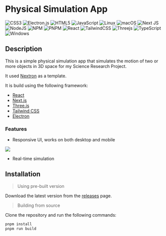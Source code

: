# Physical Simulation App

![CSS3](https://img.shields.io/badge/css3-%231572B6.svg?style=for-the-badge&logo=css3&logoColor=white)
![Electron.js](https://img.shields.io/badge/Electron-191970?style=for-the-badge&logo=Electron&logoColor=white)
![HTML5](https://img.shields.io/badge/html5-%23E34F26.svg?style=for-the-badge&logo=html5&logoColor=white)
![JavaScript](https://img.shields.io/badge/javascript-%23323330.svg?style=for-the-badge&logo=javascript&logoColor=%23F7DF1E)
![Linux](https://img.shields.io/badge/Linux-FCC624?style=for-the-badge&logo=linux&logoColor=black)
![macOS](https://img.shields.io/badge/mac%20os-000000?style=for-the-badge&logo=macos&logoColor=F0F0F0)
![Next JS](https://img.shields.io/badge/Next-black?style=for-the-badge&logo=next.js&logoColor=white)
![NodeJS](https://img.shields.io/badge/node.js-6DA55F?style=for-the-badge&logo=node.js&logoColor=white)
![NPM](https://img.shields.io/badge/NPM-%23CB3837.svg?style=for-the-badge&logo=npm&logoColor=white)
![PNPM](https://img.shields.io/badge/pnpm-%234a4a4a.svg?style=for-the-badge&logo=pnpm&logoColor=f69220)
![React](https://img.shields.io/badge/react-%2320232a.svg?style=for-the-badge&logo=react&logoColor=%2361DAFB)
![TailwindCSS](https://img.shields.io/badge/tailwindcss-%2338B2AC.svg?style=for-the-badge&logo=tailwind-css&logoColor=white)
![Threejs](https://img.shields.io/badge/threejs-black?style=for-the-badge&logo=three.js&logoColor=white)
![TypeScript](https://img.shields.io/badge/typescript-%23007ACC.svg?style=for-the-badge&logo=typescript&logoColor=white)
![Windows](https://img.shields.io/badge/Windows-0078D6?style=for-the-badge&logo=windows&logoColor=white)

## Description

This is a simple physical simulation app that simulates the motion of two or more objects in 3D space for my Science Research Project.

It used [Nextron](https://github.com/saltyshiomix/nextron) as a template.

It is build using the following framework:

- [React](https://react.dev/)
- [Next.js](https://nextjs.org/)
- [Three.js](https://threejs.org/)
- [Tailwind CSS](https://tailwindcss.com/)
- [Electron](https://www.electronjs.org/)

### Features

- Responsive UI, works on both desktop and mobile

![](./samples/gifs/responsive.gif)

- Real-time simulation

## Installation

> Using pre-built version

Download the latest version from the [releases](https://github.com/BrandenXia/physical-simulation-app/releases) page.

> Building from source

Clone the repository and run the following commands:

```bash
pnpm install
pnpm run build
```
